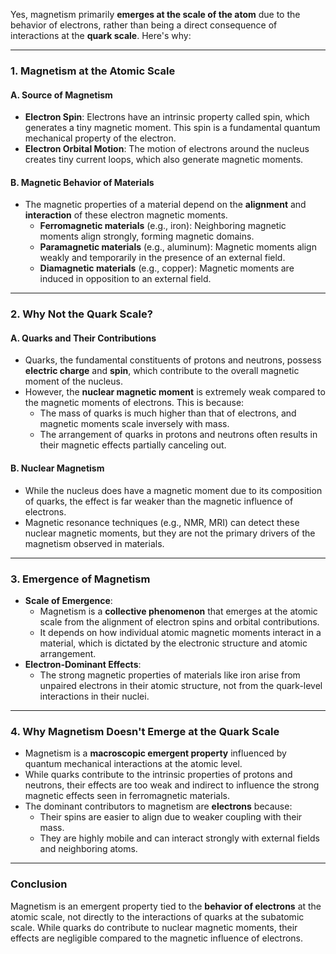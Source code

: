 Yes, magnetism primarily **emerges at the scale of the atom** due to the behavior of electrons, rather than being a direct consequence of interactions at the **quark scale**. Here's why:

---

### **1. Magnetism at the Atomic Scale**
#### **A. Source of Magnetism**
- **Electron Spin**: Electrons have an intrinsic property called spin, which generates a tiny magnetic moment. This spin is a fundamental quantum mechanical property of the electron.
- **Electron Orbital Motion**: The motion of electrons around the nucleus creates tiny current loops, which also generate magnetic moments.

#### **B. Magnetic Behavior of Materials**
- The magnetic properties of a material depend on the **alignment** and **interaction** of these electron magnetic moments.
  - **Ferromagnetic materials** (e.g., iron): Neighboring magnetic moments align strongly, forming magnetic domains.
  - **Paramagnetic materials** (e.g., aluminum): Magnetic moments align weakly and temporarily in the presence of an external field.
  - **Diamagnetic materials** (e.g., copper): Magnetic moments are induced in opposition to an external field.

---

### **2. Why Not the Quark Scale?**
#### **A. Quarks and Their Contributions**
- Quarks, the fundamental constituents of protons and neutrons, possess **electric charge** and **spin**, which contribute to the overall magnetic moment of the nucleus.
- However, the **nuclear magnetic moment** is extremely weak compared to the magnetic moments of electrons. This is because:
  - The mass of quarks is much higher than that of electrons, and magnetic moments scale inversely with mass.
  - The arrangement of quarks in protons and neutrons often results in their magnetic effects partially canceling out.

#### **B. Nuclear Magnetism**
- While the nucleus does have a magnetic moment due to its composition of quarks, the effect is far weaker than the magnetic influence of electrons.
- Magnetic resonance techniques (e.g., NMR, MRI) can detect these nuclear magnetic moments, but they are not the primary drivers of the magnetism observed in materials.

---

### **3. Emergence of Magnetism**
- **Scale of Emergence**:
  - Magnetism is a **collective phenomenon** that emerges at the atomic scale from the alignment of electron spins and orbital contributions.
  - It depends on how individual atomic magnetic moments interact in a material, which is dictated by the electronic structure and atomic arrangement.
- **Electron-Dominant Effects**:
  - The strong magnetic properties of materials like iron arise from unpaired electrons in their atomic structure, not from the quark-level interactions in their nuclei.

---

### **4. Why Magnetism Doesn't Emerge at the Quark Scale**
- Magnetism is a **macroscopic emergent property** influenced by quantum mechanical interactions at the atomic level.
- While quarks contribute to the intrinsic properties of protons and neutrons, their effects are too weak and indirect to influence the strong magnetic effects seen in ferromagnetic materials.
- The dominant contributors to magnetism are **electrons** because:
  - Their spins are easier to align due to weaker coupling with their mass.
  - They are highly mobile and can interact strongly with external fields and neighboring atoms.

---

### **Conclusion**
Magnetism is an emergent property tied to the **behavior of electrons** at the atomic scale, not directly to the interactions of quarks at the subatomic scale. While quarks do contribute to nuclear magnetic moments, their effects are negligible compared to the magnetic influence of electrons.

